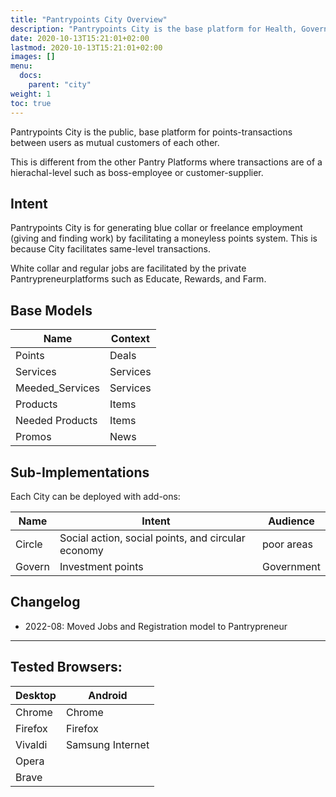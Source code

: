 ```yaml
---
title: "Pantrypoints City Overview"
description: "Pantrypoints City is the base platform for Health, Govern, Circle, Invest"
date: 2020-10-13T15:21:01+02:00
lastmod: 2020-10-13T15:21:01+02:00
images: []
menu:
  docs:
    parent: "city"
weight: 1
toc: true
---
```



Pantrypoints City is the public, base platform for points-transactions between users as mutual customers of each other. 

This is different from the other Pantry Platforms where transactions are of a hierachal-level such as boss-employee or customer-supplier.


## Intent

Pantrypoints City is for generating blue collar or freelance employment (giving and finding work) by facilitating a moneyless points system. This is because City facilitates same-level transactions. 

White collar and regular jobs are facilitated by the private Pantrypreneurplatforms such as Educate, Rewards, and Farm. 



## Base Models

Name | Context
---| ---
Points | Deals
Services | Services
Meeded_Services | Services
Products | Items
Needed Products | Items
Promos | News



## Sub-Implementations 

Each City can be deployed with add-ons:

Name | Intent | Audience
---| --- | ---
Circle | Social action, social points, and circular economy | poor areas
Govern | Investment points | Government



## Changelog

- 2022-08: Moved Jobs and Registration model to Pantrypreneur


---

## Tested Browsers:

Desktop | Android 
--- | ---
Chrome | Chrome
Firefox | Firefox
Vivaldi | Samsung Internet 
Opera |
Brave | 

